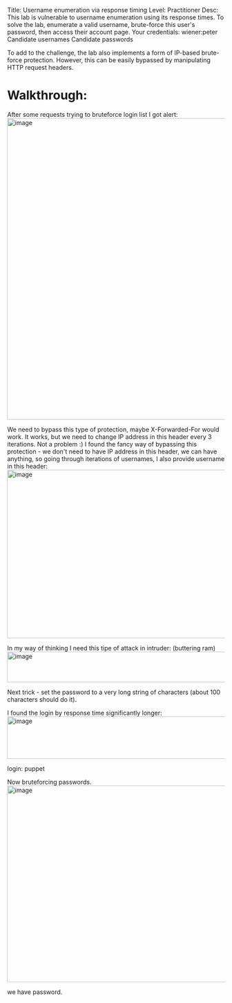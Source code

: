Title: Username enumeration via response timing
Level: Practitioner
Desc:  This lab is vulnerable to username enumeration using its response times. To solve the lab, enumerate a valid username, brute-force this user's password, then access their account page.
    Your credentials: wiener:peter
    Candidate usernames
    Candidate passwords

To add to the challenge, the lab also implements a form of IP-based brute-force protection. However, this can be easily bypassed by manipulating HTTP request headers. 

# Walkthrough:
After some requests trying to bruteforce login list I got alert: 
<img width="1503" height="698" alt="image" src="https://github.com/user-attachments/assets/84a14be4-82c9-4d31-a4c1-acccfade8285" />

We need to bypass this type of protection, maybe X-Forwarded-For would work. It works, but we need to change IP address in this header every 3 iterations. Not a problem :)
I found the fancy way of bypassing this protection - we don't need to have IP address in this header, we can have anything, so going through iterations of usernames, I also provide username in this header: 
<img width="1076" height="390" alt="image" src="https://github.com/user-attachments/assets/38764b01-9c63-430e-a986-b2d8c3a68ae3" />

In my way of thinking I need this tipe of attack in intruder: (buttering ram)
<img width="696" height="71" alt="image" src="https://github.com/user-attachments/assets/2716a0dc-c80b-4f69-8855-f857a1f8a1ea" />

Next trick - set the password to a very long string of characters (about 100 characters should do it). 

I found the login by response time significantly longer: 
<img width="983" height="98" alt="image" src="https://github.com/user-attachments/assets/b61eb138-47ab-4609-9110-ed597d66228c" />

login: puppet

Now bruteforcing passwords.
<img width="1360" height="455" alt="image" src="https://github.com/user-attachments/assets/4748830c-4ea9-4d32-9e1d-63466a738ff1" />

we have password.




